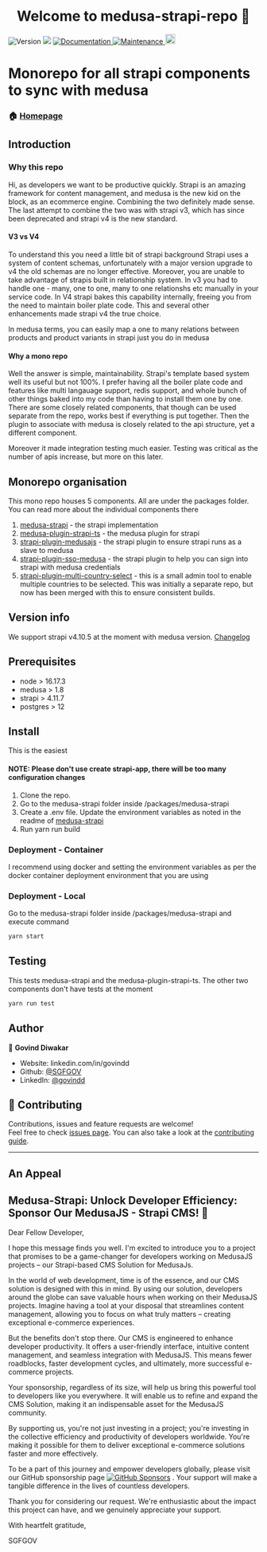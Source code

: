 <h1 align="center">Welcome to medusa-strapi-repo 👋</h1>
<p>
  <img alt="Version" src="https://img.shields.io/badge/version-1.0.0-blue.svg?cacheSeconds=2592000" />
  <img src="https://img.shields.io/badge/node-%3E16.17.2-blue.svg" />
  <a href="./docs" target="_blank">
    <img alt="Documentation" src="https://img.shields.io/badge/documentation-yes-brightgreen.svg" />
  </a>
  <a href="https://github.com/SGFGOV/medusa-strapi-repo/graphs/commit-activity" target="_blank">
    <img alt="Maintenance" src="https://img.shields.io/badge/Maintained%3F-yes-green.svg" />
  </a>
  <a href="https://github.com/adrien2p/medusa-extender/blob/main/LICENSE"><img alt="Licence" src="https://img.shields.io/github/license/adrien2p/medusa-extender?style=flat" height="20"/></a>
</p>

# Monorepo for all strapi components to sync with medusa

### 🏠 [Homepage](README.md)



## Introduction

### Why this repo

Hi, as developers we want to be productive quickly. Strapi is an amazing framework for content management, and medusa is the new kid on the block, as an ecommerce engine. Combining the two definitely made sense. The last attempt to combine the two was with strapi v3, which has since been deprecated and strapi v4 is the new standard. 

#### V3 vs V4
To understand this you need a little bit of strapi background
Strapi uses a system of content schemas, unfortunately with a major version upgrade to v4 the old schemas are no longer effective. Moreover, you are unable to take advantage of strapis built in relationship system. In v3 you had to handle one  - many, one to one, many to one relationshs etc manually in your service code. In V4 strapi bakes this capability internally, freeing you from the need to maintain boiler plate code. This and several other enhancements made strapi v4 the true choice. 

In medusa terms, you can easily map a one to many relations between products and product variants in strapi just you do in medusa

#### Why a mono repo

Well the answer is simple, maintainability. Strapi's template based system well its useful but not 100%. I prefer having all the boiler plate code and features like multi langauage support, redis support, and whole bunch of other things baked into my code than having to install them one by one.
There are some closely related components, that though can be used separate from the repo, works best if everything is put together. 
Then the plugin to associate with medusa is closely related to the api structure, yet a different component. 

Moreover it made integration testing much easier. Testing was critical as the number of apis increase, but more on this later. 

## Monorepo organisation

This mono repo houses 5 components. All are under the packages folder. You can read more about the individual components there
1. [medusa-strapi](packages/medusa-strapi/README.md)            - the strapi implementation
2. [medusa-plugin-strapi-ts](packages/medusa-plugin-strapi-ts/README.md)  - the medusa plugin for strapi
3. [strapi-plugin-medusajs](packages/strapi-plugin-medusajs/README.md)   - the strapi plugin to ensure strapi runs as a slave to medusa
4. [strapi-plugin-sso-medusa](packages/strapi-plugin-sso-medusa/README.md) - the strapi plugin to help you can sign into strapi with medusa credentials
5. [strapi-plugin-multi-country-select](packages/strapi-plugin-multi-country-select/README.md) - this is a small admin tool to enable multiple countries to be selected. This was initially a separate repo, but now has been merged with this to ensure consistent builds.

## Version info

We support strapi v4.10.5 at the moment with medusa version. 
[Changelog](CHANGELOG.md)

## Prerequisites

- node   > 16.17.3
- medusa > 1.8
- strapi > 4.11.7
- postgres > 12

## Install
 
This is the easiest 

#### NOTE: Please don't use create strapi-app, there will be too many configuration changes

1. Clone the repo. 
2. Go to the medusa-strapi folder inside <yourrepo>/packages/medusa-strapi
3. Create a .env file. Update the environment variables as noted in the readme of [medusa-strapi](packages/medusa-strapi/README.md)     
4. Run yarn run build



### Deployment - Container

I recommend using docker and setting the environment variables as per the docker container deployment environment that you are using

### Deployment - Local
Go to the medusa-strapi folder inside /packages/medusa-strapi and execute command
```sh
yarn start
```
## Testing

This tests medusa-strapi and the medusa-plugin-strapi-ts. The other two components don't have tests at the moment

```sh
yarn run test
```

## Author

👤 **Govind Diwakar**

* Website: linkedin.com/in/govindd
* Github: [@SGFGOV](https://github.com/SGFGOV)
* LinkedIn: [@govindd](https://linkedin.com/in/govindd)

## 🤝 Contributing

Contributions, issues and feature requests are welcome!<br />Feel free to check [issues page](https://github.com/SGFGOV/medusa-strapi-repo/issues). You can also take a look at the [contributing guide](./CONTRIBUTING.md).

***
## An Appeal
## Medusa-Strapi: Unlock Developer Efficiency: Sponsor Our MedusaJS - Strapi CMS! 🚀

Dear Fellow Developer,

I hope this message finds you well. I'm excited to introduce you to a project that promises to be a game-changer for developers working on MedusaJS projects – our Strapi-based CMS Solution for MedusaJs.

In the world of web development, time is of the essence, and our CMS solution is designed with this in mind. By using our solution, developers around the globe can save valuable hours when working on their MedusaJS projects. Imagine having a tool at your disposal that streamlines content management, allowing you to focus on what truly matters – creating exceptional e-commerce experiences.

But the benefits don't stop there. Our CMS is engineered to enhance developer productivity. It offers a user-friendly interface, intuitive content management, and seamless integration with MedusaJS. This means fewer roadblocks, faster development cycles, and ultimately, more successful e-commerce projects.

Your sponsorship, regardless of its size, will help us bring this powerful tool to developers like you everywhere. It will enable us to refine and expand the CMS Solution, making it an indispensable asset for the MedusaJS community.

By supporting us, you're not just investing in a project; you're investing in the collective efficiency and productivity of developers worldwide. You're making it possible for them to deliver exceptional e-commerce solutions faster and more effectively.

To be a part of this journey and empower developers globally, please visit our GitHub sponsorship page [![GitHub Sponsors](https://img.shields.io/github/sponsors/SGFGOV?label=Sponsor%20Medusa-Strapi&style=social)](https://github.com/sponsors/SGFGOV)
. Your support will make a tangible difference in the lives of countless developers.

Thank you for considering our request. We're enthusiastic about the impact this project can have, and we genuinely appreciate your support.


With heartfelt gratitude,

SGFGOV

